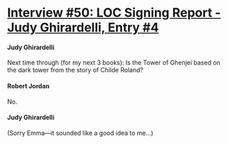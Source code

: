 # [Interview #50: LOC Signing Report - Judy Ghirardelli, Entry #4](https://www.theoryland.com/intvmain.php?i=50#4)

#### Judy Ghirardelli

Next time through (for my next 3 books): Is the Tower of Ghenjei based on the dark tower from the story of Childe Roland?

#### Robert Jordan

No.

#### Judy Ghirardelli

(Sorry Emma—it sounded like a good idea to me...)

